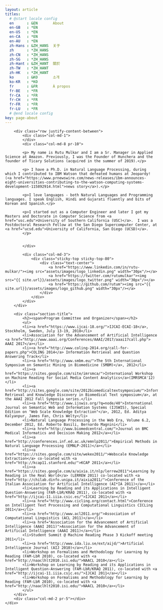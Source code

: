 ```yaml
---
layout: article
titles:
  # @start locale config
  en      : &EN       About
  en-GB   : *EN
  en-US   : *EN
  en-CA   : *EN
  en-AU   : *EN
  zh-Hans : &ZH_HANS  关于
  zh      : *ZH_HANS
  zh-CN   : *ZH_HANS
  zh-SG   : *ZH_HANS
  zh-Hant : &ZH_HANT  關於
  zh-TW   : *ZH_HANT
  zh-HK   : *ZH_HANT
  ko      : &KO       소개
  ko-KR   : *KO
  fr      : &FR       À propos
  fr-BE   : *FR
  fr-CA   : *FR
  fr-CH   : *FR
  fr-FR   : *FR
  fr-LU   : *FR
  # @end locale config
key: page-about
---
```


<div class="row">
	<div class="col-md-2 pr-5"></div>
	<div class="col-md-8 pr-5">


		<div class="row justify-content-between">
			<div class="col-md-1">
			</div>
			<div class="col-md-8 pr-10">

			<p> My name is Rutu Mulkar and I am a Sr. Manager in Applied Science at Amazon. Previously, I was the Founder of Hunchera and the founder of Ticary Solutions (acquired in the summer of 2019).</p>

			<p> I have a Ph.D. in Natural Language Processing, during which I contributed to IBM Watson that defeated humans at Jeopardy! (<a href="https://www.prnewswire.com/news-releases/ibm-announces-eight-universities-contributing-to-the-watson-computing-systems-development-115892914.html">news story</a>).</p>

			<p>I love languages - both Natural Languages and Programming languages. I speak English, Hindi and Gujarati fluently and bits of Korean and Spanish.</p>

			<p>I started out as a Computer Engineer and later I got my Masters and Doctorate in Computer Science from <a href="usc.edu">University of Southern California (USC)</a>.  I was a Postdoctoral Research Fellow at the San Diego Supercomputer Center, at <a href="ucsd.edu">University of California, San Diego (UCSD)</a>.
			</p>


			</div>

			<div class="col-md-3">
				<div class="sticky-top sticky-top-80">
					<div class="text-center">
						<a href="https://www.linkedin.com/in/rutu-mulkar/"><img src="assets/images/logo_linkedin.png" width="30px"/></a>
						<a href="https://twitter.com/rutumulkar"><img src="{{ site.url}}/assets/images/logo_twitter.png" width="30px"/></a>
						<a href="https://github.com/rutum"><img src="{{ site.url}}/assets/images/logo_github.png" width="30px"/></a>
					</div>
				</div>
			</div>
		</div>

		<div class="section-title">
			<h2><span>Program Committee and Organizer</span></h2>
			<ul>
			<li><a href="https://www.ijcai-18.org/">IJCAI-ECAI-18</a>, Stockholm, Sweden, July 13-19, 2018</li>
			<li>Association for the Advancement of Artificial Intelligence <a href="http://www.aaai.org/Conferences/AAAI/2017/aaai17call.php"> AAAI 2017</a></li>
			<li><a href="http://www.coling-2014.org/call-for-papers.php">COLING 2014</a> Information Retrieval and Question Answering Track</li>
			<li><a href="http://www.smbm.eu/">The 5th International Symposium on Semantic Mining in Biomedicine (SMBM)</a>, 2012</li>
			<li><a href="https://sites.google.com/site/imrsmca/">International Workshop on Machine Reading for Social Media Content Analytics</a>(IMRSMCA'12) </li>
			<li><a href="http://sites.google.com/site/2012biomedicaltextsymposium/">Information Retrieval and Knowledge Discovery in Biomedical Text symposium</a>, at the AAAI 2012 Fall Symposia series.</li>
			<li><a href="http://www.ijswis.org/?q=node/40">International Journal on Semantic Web and Information Systems (IJSWIS), Special Edition on "Web Scale Knowledge Extraction"</a>, 2012, Ed. Aditya Kalyanpur, James Fan, Chris Welty</li>
			<li>Natural Language Processing in the Web Era, Volume 6.2, December 2012, Ed. Roberto Basili, Bernardo Magnini</li>
			<li><a href="http://www.biomedcentral.com/">Journal on BMC Medical Informatics and Decision Making 2012</a></li>
			<li><a href="http://conferences.inf.ed.ac.uk/emnlp2011/">Empirical Methods in Natural Language Processing (EMNLP-2011)</a></li>
			<li><a href="https://sites.google.com/site/wekex2011/">Webscale Knowledge Extraction</a> co-located with <a href="http://kcap11.stanford.edu/">KCAP 2011</a></li>
			<li><a href="https://sites.google.com/a/aixia.it/nlp/lerrew2011">Learning by Reading in the Real World</a> (LERREW 2011) co-located with <a href="http://chilab.dinfo.unipa.it/aixia2011/">Conference of the Italian Association for Artificial Intelligence (AI*IA 2011)</a></li>
			<li>Learning by Reading and its Applications in Intelligent Question-Answering (FAM-LbR/KRAQ 2011), co-located with <a href="http://ijcai-11.iiia.csic.es/">IJCAI 2011</a></li>
			<li><a href="http://www.cicling.org/contact.html">Conference on Intelligent Text Processing and Computational Linguistics CICLing 2011</a></li>
			<li><a href="http://www.acl2011.org/">Association of Computational Linguistics (ACL 2011)</a></li>
			<li><a href="Association for the Advancement of Artificial Intelligence (AAAI 2011)">Association for the Advancement of Artificial Intelligence (AAAI 2011)</a></li>
			<li>Student Summit @ Machine Reading Phase 3 Kickoff meeting 2011</li>
			<li><a href="http://www.ida.liu.se/ext/aijd/">Artificial Intelligence Journal (AIJ 2010)</a></li>
			<li>Workshop on Formalisms and Methodology for Learning by Reading (FAM-LbR 2010), co-located with <a href="http://naaclhlt2010.isi.edu/">NAACL 2010</a></li>
			<li>Workshop on Learning by Reading and its Applications in Intelligent Question-Answering (FAM-LbR/KRAQ 2011), co-located with <a href="http://ijcai-11.iiia.csic.es/">IJCAI 2011</a></li>
			<li>Workshop on Formalisms and Methodology for Learning by Reading (FAM-LbR 2010), co-located with <a href="http://naaclhlt2010.isi.edu/">NAACL 2010</a></li>
			</ul>
		</div>
		<div class="col-md-2 pr-5"></div>
	</div>
</div>